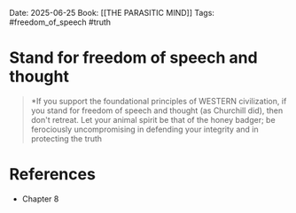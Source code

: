 Date: 2025-06-25
Book: [[THE PARASITIC MIND]]
Tags: #freedom_of_speech #truth 
# Stand for freedom of speech and thought

>*If you support the foundational principles of WESTERN civilization, if you stand for freedom of speech and thought (as Churchill did), then don't retreat. Let your animal spirit be that of the honey badger; be ferociously uncompromising in defending your integrity and in protecting the truth 

# References
- Chapter 8
